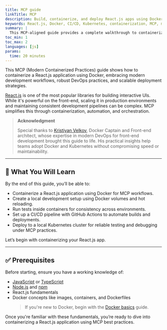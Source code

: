 ```yaml
---
title: MCP guide
linkTitle: MCP
description: Build, containerize, and deploy React.js apps using Docker with MCP
keywords: React.js, Docker, CI/CD, Kubernetes, containerization, MCP, modern development
summary: |
  This MCP-aligned guide provides a complete walkthrough to containerize and manage React.js applications using Docker, covering local development, testing, CI/CD, and deployment to Kubernetes.
toc_min: 1
toc_max: 2
languages: [js]
params:
  time: 20 minutes
---
```


This MCP (Modern Containerized Practices) guide shows how to containerize a React.js application using Docker, embracing modern development workflows, robust DevOps practices, and scalable deployment strategies.

[React.js](https://react.dev/) is one of the most popular libraries for building interactive UIs. While it's powerful on the front-end, scaling it in production environments and maintaining consistent development pipelines can be complex. MCP simplifies this through containerization, automation, and orchestration.

> 
> **Acknowledgment**
>
> Special thanks to [Kristiyan Velkov](https://www.linkedin.com/in/kristiyan-velkov-763130b3/), Docker Captain and Front-end architect, whose expertise in modern DevOps for front-end development brought this guide to life. His practical insights help teams adopt Docker and Kubernetes without compromising speed or maintainability.

---

## 📘 What You Will Learn

By the end of this guide, you’ll be able to:

- Containerize a React.js application using Docker for MCP workflows.
- Create a local development setup using Docker volumes and hot reloading.
- Run tests inside containers for consistency across environments.
- Set up a CI/CD pipeline with GitHub Actions to automate builds and deployments.
- Deploy to a local Kubernetes cluster for reliable testing and debugging under MCP practices.

Let’s begin with containerizing your React.js app.

---

## ✅ Prerequisites

Before starting, ensure you have a working knowledge of:

- [JavaScript](https://developer.mozilla.org/en-US/docs/Web/JavaScript) or [TypeScript](https://www.typescriptlang.org/)
- [Node.js](https://nodejs.org/en) and [npm](https://docs.npmjs.com/about-npm)
- React.js fundamentals
- Docker concepts like images, containers, and Dockerfiles  
  > If you're new to Docker, begin with the [Docker basics](/get-started/docker-concepts/the-basics/what-is-a-container.md) guide.

Once you're familiar with these fundamentals, you’re ready to dive into containerizing a React.js application using MCP best practices.
